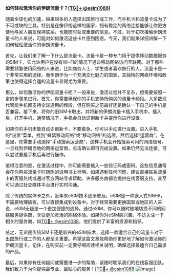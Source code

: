 **如何轻松激活你的伊朗流量卡？[[TG💪+ @esim1088](https://t.me/s/esim1088)]**

随着全球化的加速，越来越多的人选择出国旅行或工作，而手机卡和流量卡成为了不可或缺的工具。特别是在像伊朗这样的国家，拥有稳定的网络连接能够让你更方便地与家人朋友保持联系，也能随时获取重要的信息。不过，对于初次接触伊朗流量卡的人来说，可能对如何激活这些卡片感到困惑。今天，我们就来详细讲解一下如何轻松激活你的伊朗流量卡。

首先，让我们来了解一下什么是流量卡。流量卡是一种专门用于提供移动数据服务的SIM卡，它允许用户在没有Wi-Fi的情况下通过移动网络访问互联网。对于那些需要频繁使用网络的人来说，比如商务人士、学生或者喜欢旅行的人，流量卡是一个非常实用的选择。而伊朗作为一个充满文化魅力的国家，其独特的网络环境和政策也使得选择合适的流量卡显得尤为重要。

那么，如何激活你的伊朗流量卡呢？一般来说，激活过程并不复杂，但需要按照一定的步骤来进行。首先，你需要确保你的手机支持所购买的流量卡频段。大多数现代智能手机都支持全球通用的频段，但在购买之前最好还是确认一下自己的手机是否兼容。接下来，将你的旧SIM卡取出，并将新的伊朗流量卡插入手机中。插入后，打开手机，通常情况下，手机会自动识别新卡并提示你进行设置。

如果你的手机未能自动识别新卡，不要着急，你可以手动进行设置。进入手机的“设置”菜单，找到“蜂窝移动网络”或“移动网络”的选项，然后选择“运营商”。在这里，你需要手动选择“手动搜索运营商”，这样手机会开始搜索可用的网络信号。一旦找到伊朗当地的网络运营商，点击确认即可完成设置。如果仍然无法连接，可以尝试重启手机后再进行操作。

值得注意的是，在激活过程中，你可能需要输入一些验证码或密码。这些信息通常会在你购买流量卡时随附的说明书上标明。如果遇到任何问题，建议直接联系流量卡的客服热线或通过官方网站寻求帮助。许多服务商都会提供在线客服支持，甚至可以通过社交媒体平台进行实时沟通。

除了传统的实体卡之外，近年来eSIM技术逐渐普及。eSIM是一种嵌入式SIM卡，不需要物理插拔，可以直接集成到设备中。对于经常需要更换国家或地区的人来说，eSIM无疑是一个更加便捷的选择。通过eSIM，你可以随时随地切换不同的网络服务提供商，享受更加灵活的网络体验。如果你对eSIM感兴趣，不妨关注一下相关的服务商，如[TG💪+ @esim1088](https://t.me/s/esim1088)，他们提供了丰富的资源和指导。

总之，无论是传统SIM卡还是新兴的eSIM技术，选择一款适合自己的流量卡对于出国旅行或工作的人都至关重要。希望这篇文章能帮助你更好地了解如何激活你的伊朗流量卡。记住，在购买前一定要仔细阅读相关说明，确保选择最适合自己需求的产品。

最后，如果你有任何疑问或需要进一步的帮助，请随时联系我们的在线客服团队。我们致力于为你提供最专业、最贴心的服务！[[TG💪+ @esim1088](https://t.me/s/esim1088) ![Image](https://i.postimg.cc/4NQfJmqS/Snipaste-2025-05-13-00-14-12.png)]